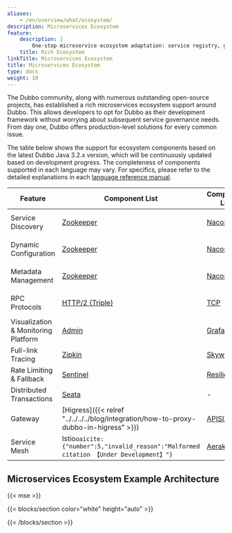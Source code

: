 ```yaml
---
aliases:
    - /en/overview/what/ecosystem/
description: Microservices Ecosystem
feature:
    description: |
        One-stop microservice ecosystem adaptation: service registry, gateway, rate limiting and fallback, load balancing, consistent transactions, asynchronous messaging, tracing, and more.
    title: Rich Ecosystem
linkTitle: Microservices Ecosystem
title: Microservices Ecosystem
type: docs
weight: 10
---
```


The Dubbo community, along with numerous outstanding open-source projects, has established a rich microservices ecosystem support around Dubbo. This allows developers to opt for Dubbo as their development framework without worrying about subsequent service governance needs. From day one, Dubbo offers production-level solutions for every common issue.

The table below shows the support for ecosystem components based on the latest Dubbo Java 3.2.x version, which will be continuously updated based on development progress. The completeness of components supported in each language may vary. For specifics, please refer to the detailed explanations in each [language reference manual](../../mannual/).

| Feature | Component List | Component List | Component List | Component List | Component List |
| --- | --- | --- | --- | --- | --- |
| Service Discovery | [Zookeeper](../../mannual/java-sdk/reference-manual/registry/zookeeper) | [Nacos](../../mannual/java-sdk/reference-manual/registry/nacos) | [Kubernetes Service](/) | DNS&#8203;``oaicite:{"number":1,"invalid_reason":"Malformed citation 【Under Development】"}``&#8203; | [More](https://github.com/apache/dubbo-spi-extensions/tree/master/dubbo-registry-extensions) |
| Dynamic Configuration | [Zookeeper](../../mannual/java-sdk/reference-manual/config-center/zookeeper) | [Nacos](../../mannual/java-sdk/reference-manual/config-center/nacos) | [Apollo](../../mannual/java-sdk/reference-manual/config-center/apollo) | Kubernetes&#8203;``oaicite:{"number":2,"invalid_reason":"Malformed citation 【Under Development】"}``&#8203;| [More](https://github.com/apache/dubbo-spi-extensions/tree/master/dubbo-configcenter-extensions) |
| Metadata Management | [Zookeeper](../../mannual/java-sdk/reference-manual/metadata-center/zookeeper) | [Nacos](../../mannual/java-sdk/reference-manual/metadata-center/nacos)  | [Redis](../../mannual/java-sdk/reference-manual/metadata-center/redis)  | Kubernetes&#8203;``oaicite:{"number":3,"invalid_reason":"Malformed citation 【Under Development】"}``&#8203; | [More](https://github.com/apache/dubbo-spi-extensions/tree/master/dubbo-metadata-report-extensions) |
| RPC Protocols | [HTTP/2 (Triple)](../../reference/protocols/triple) | [TCP](../../reference/protocols/tcp) | [HTTP/REST&#8203;``oaicite:{"number":4,"invalid_reason":"Malformed citation 【Alpha】"}``&#8203;](../../reference/protocols/http) | [gRPC](../../reference/protocols/triple) | [More](../../reference/protocols/) |
| Visualization & Monitoring Platform | [Admin](../../tasks/observability/admin/) | [Grafana](../../tasks/observability/grafana/) | [Prometheus](../../tasks/observability/prometheus/) | - | - |
| Full-link Tracing | [Zipkin](../../tasks/observability/tracing/zipkin/) | [Skywalking](../../tasks/observability/tracing/skywalking/) | [OpenTelemetry](https://github.com/apache/dubbo-samples/tree/master/4-governance/dubbo-samples-spring-boot3-tracing#2-adding-micrometer-tracing-bridge-to-your-project) | - | - |
| Rate Limiting & Fallback | [Sentinel](../../tasks/rate-limit/sentinel) | [Resilience4j](../../tasks/rate-limit/resilience4j) | [Hystrix](../../tasks/rate-limit/hystrix) | - | - |
| Distributed Transactions | [Seata](../../tasks/ecosystem/transaction/) | - | - | - | - |
| Gateway | [Higress]({{< relref "../../../../blog/integration/how-to-proxy-dubbo-in-higress" >}}) | [APISIX](../../tasks/ecosystem/gateway/) | [Shenyu]({{< relref "../../../../blog/integration/how-to-proxy-dubbo-in-apache-shenyu" >}}) | [Envoy](https://www.envoyproxy.io/docs/envoy/latest/configuration/listeners/network_filters/dubbo_proxy_filter) | - |
| Service Mesh | Istio&#8203;``oaicite:{"number":5,"invalid_reason":"Malformed citation 【Under Development】"}``&#8203; | [Aeraka](https://www.aeraki.net/) | OpenSergo&#8203;``oaicite:{"number":6,"invalid_reason":"Malformed citation 【Under Development】"}``&#8203; | Proxyless&#8203;``oaicite:{"number":7,"invalid_reason":"Malformed citation 【Alpha】"}``&#8203; | More |


## Microservices Ecosystem Example Architecture

{{< mse >}}

{{< blocks/section color="white" height="auto" >}}
<div class="msemap-section">
 <div class="msemap-container">
    <div id="mse-arc-container"></div>
  </div>
</div>
{{< /blocks/section >}}
